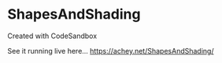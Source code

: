 # ShapesAndShading
Created with CodeSandbox

See it running live here... https://achey.net/ShapesAndShading/
